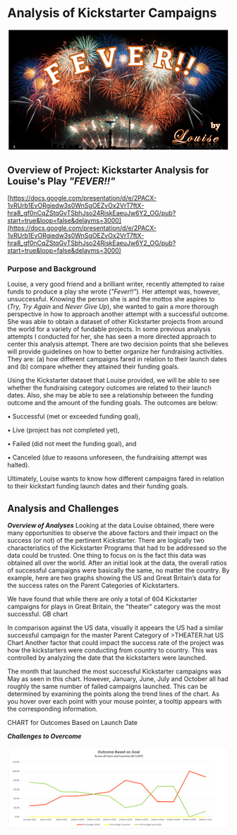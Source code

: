 # Analysis of Kickstarter Campaigns
![Cover_Page.PNG](resources/Cover_Page.PNG)

## Overview of Project: Kickstarter Analysis for Louise's Play *"FEVER!!"*
[https://docs.google.com/presentation/d/e/2PACX-1vRUrb1EvORgiedw3s0WnSgOEZvOx2VrT7ftX-hra8_gf0nCqZStqGvTSbhJso24RiskEaeuJw6Y2_OG/pub?start=true&loop=false&delayms=3000](https://docs.google.com/presentation/d/e/2PACX-1vRUrb1EvORgiedw3s0WnSgOEZvOx2VrT7ftX-hra8_gf0nCqZStqGvTSbhJso24RiskEaeuJw6Y2_OG/pub?start=true&loop=false&delayms=3000)

### Purpose and Background
Louise, a very good friend and a brilliant writer, recently attempted to raise funds to produce a play she wrote (*"Fever!!"*).  Her attempt was, however, unsuccessful. Knowing the person she is and the mottos she aspires to (*Try, Try Again* and *Never Give Up*), she wanted to gain a more thorough perspective in how to approach another attempt with a successful outcome. She was able to obtain a dataset of other Kickstarter projects from around the world for a variety of fundable projects. In some previous analysis attempts I conducted for her, she has seen a more directed approach to center this analysis attempt. There are two decision points that she believes will provide guidelines on how to better organize her fundraising activities. They are: (a) how different campaigns fared in relation to their launch dates and (b) compare whether they attained their funding goals. 

Using the Kickstarter dataset that Louise provided, we will be able to see whether the fundraising category outcomes are related to their launch dates. Also, she may be able to see a relationship between the funding outcome and the amount of the funding goals. The outcomes are below:

•	Successful (met or exceeded funding goal), 

•	Live (project has not completed yet), 

•	Failed (did not meet the funding goal),  and

•	Canceled (due to reasons unforeseen, the fundraising attempt was halted).

Ultimately, Louise wants to know how different campaigns fared in relation to their kickstart funding launch dates and their funding goals.


## Analysis and Challenges

***Overview of Analyses***
Looking at the data Louise obtained, there were many opportunities to observe the above factors and their impact on the success (or not) of the pertinent Kickstarter. There are logically two characteristics of the Kickstarter Programs that had to be addressed so the data could be trusted. One thing to focus on is the fact this data was obtained all over the world. After an initial look at the data, the overall ratios of successful campaigns were basically the same, no matter the country. By example, here are two graphs showing the US and Great Britain’s data for the success rates on the Parent Categories of Kickstarters.

We have found that while there are only a total of 604 Kickstarter campaigns for plays in Great Britain, the "theater" category was the most successful.
GB chart

In comparison against the US data, visually it appears the US had a similar successful campaign for the master Parent Category of >THEATER.hat 
US Chart
Another factor that could impact the success rate of the project was how the kickstarters were conducting from country to country. This was controlled by analyzing the date that the kickstarters were launched.

The month that launched the most successful Kickstarter campaigns was May as seen in this chart. However, January, June, July and  October all had roughly the same number of failed campaigns launched. This can be determined by examining the points along the trend lines of the chart. As you hover over each point with your mouse pointer, a tooltip appears with the corresponding information.

CHART for Outcomes Based on Launch Date

***Challenges to Overcome***

![Outcome_vs_Goals.PNG](resources/Outcome_vs_Goals.PNG)

